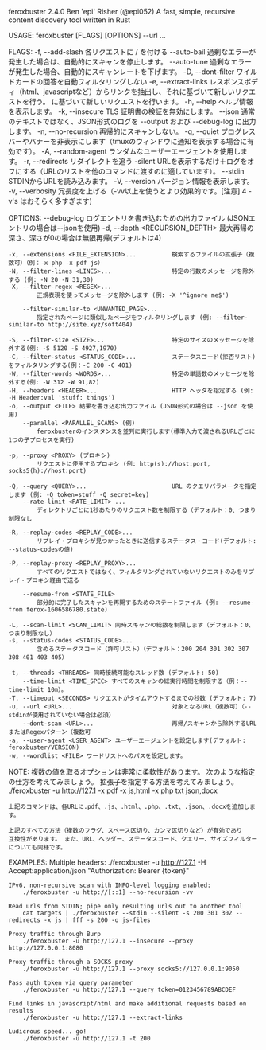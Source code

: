 feroxbuster 2.4.0
Ben 'epi' Risher (@epi052)
A fast, simple, recursive content discovery tool written in Rust

USAGE:
    feroxbuster [FLAGS] [OPTIONS] --url <URL>...

FLAGS:
    -f, --add-slash        各リクエストに / を付ける
        --auto-bail        過剰なエラーが発生した場合は、自動的にスキャンを停止します。
        --auto-tune        過剰なエラーが発生した場合、自動的にスキャンレートを下げます。
    -D, --dont-filter      ワイルドカードの回答を自動フィルタリングしない
    -e, --extract-links レスポンスボディ（html、javascriptなど）からリンクを抽出し、それに基づいて新しいリクエストを行う。
                           に基づいて新しいリクエストを行います。
    -h, --help ヘルプ情報を表示します。
    -k, --insecure TLS 証明書の検証を無効にします。
        --json 通常のテキストではなく、JSON形式のログを --output および --debug-log に出力します。
    -n, --no-recursion 再帰的にスキャンしない。
    -q, --quiet プログレスバーやバナーを非表示にします（tmuxのウィンドウに通知を表示する場合に有効です）。
    -A, --random-agent ランダムなユーザーエージェントを使用します。
    -r, --redirects リダイレクトを追う
        -silent URLを表示するだけ＋ログをオフにする（URLのリストを他のコマンドに渡すのに適しています）。
        --stdin STDINからURLを読み込みます。
    -V, --version バージョン情報を表示します。
    -v, --verbosity 冗長度を上げる（-vv以上を使うとより効果的です。[注意] 4 -v's はおそらく多すぎます)

OPTIONS:
       --debug-log <FILE> ログエントリを書き込むための出力ファイル (JSONエントリの場合は--jsonを使用)
    -d, --depth <RECURSION_DEPTH>
            最大再帰の深さ、深さが0の場合は無限再帰(デフォルトは4)

    -x, --extensions <FILE_EXTENSION>...          検索するファイルの拡張子（複数可）（例：-x php -x pdf js）
    -N, --filter-lines <LINES>...                 特定の行数のメッセージを除外する (例: -N 20 -N 31,30)
    -X, --filter-regex <REGEX>...
            正規表現を使ってメッセージを除外します (例: -X '^ignore me$')

        --filter-similar-to <UNWANTED_PAGE>...
            指定されたページに類似したページをフィルタリングします (例: --filter-similar-to http://site.xyz/soft404)

    -S, --filter-size <SIZE>...                   特定のサイズのメッセージを除外する(例: -S 5120 -S 4927,1970)
    -C, --filter-status <STATUS_CODE>...          ステータスコード(拒否リスト)をフィルタリングする(例：-C 200 -C 401)
    -W, --filter-words <WORDS>...                 特定の単語数のメッセージを除外する(例: -W 312 -W 91,82)
    -H, --headers <HEADER>...                     HTTP ヘッダを指定する (例: -H Header:val 'stuff: things')
    -o, --output <FILE> 結果を書き込む出力ファイル (JSON形式の場合は --json を使用)
        --parallel <PARALLEL_SCANS> (例)
            feroxbusterのインスタンスを並列に実行します(標準入力で渡されるURLごとに1つの子プロセスを実行)

    -p, --proxy <PROXY> (プロキシ)
            リクエストに使用するプロキシ (例: http(s)://host:port, socks5(h)://host:port)

    -Q, --query <QUERY>...                        URL のクエリパラメータを指定します (例: -Q token=stuff -Q secret=key)
        --rate-limit <RATE_LIMIT> ...
            ディレクトリごとに1秒あたりのリクエスト数を制限する（デフォルト：0、つまり制限なし

    -R, --replay-codes <REPLAY_CODE>...
            リプレイ・プロキシが見つかったときに送信するステータス・コード(デフォルト: --status-codesの値)

    -P, --replay-proxy <REPLAY_PROXY>...
            すべてのリクエストではなく、フィルタリングされていないリクエストのみをリプレイ・プロキシ経由で送る

        --resume-from <STATE_FILE>
            部分的に完了したスキャンを再開するためのステートファイル (例: --resume-from ferox-1606586780.state)

    -L, --scan-limit <SCAN_LIMIT> 同時スキャンの総数を制限します（デフォルト：0、つまり制限なし）
    -s, --status-codes <STATUS_CODE>...
            含めるステータスコード（許可リスト）（デフォルト：200 204 301 302 307 308 401 403 405）

    -t, --threads <THREADS> 同時接続可能なスレッド数 (デフォルト: 50)
        --time-limit <TIME_SPEC> すべてのスキャンの総実行時間を制限する（例：--time-limit 10m）。
    -T, --timeout <SECONDS> リクエストがタイムアウトするまでの秒数 (デフォルト: 7)
    -u, --url <URL>...                            対象となるURL（複数可）（--stdinが使用されていない場合は必須）
        --dont-scan <URL>...                      再帰/スキャンから除外するURLまたはRegexパターン（複数可
    -a, --user-agent <USER_AGENT> ユーザーエージェントを設定します(デフォルト: feroxbuster/VERSION)
    -w, --wordlist <FILE> ワードリストへのパスを設定します。

NOTE:
    複数の値を取るオプションは非常に柔軟性があります。 次のような指定の仕方を考えてみましょう。
    拡張子を指定する方法を考えてみましょう。
        ./feroxbuster -u http://127.1 -x pdf -x js,html -x php txt json,docx

    上記のコマンドは、各URLに.pdf、.js、.html、.php、.txt、.json、.docxを追加します。

    上記のすべての方法（複数のフラグ、スペース区切り、カンマ区切りなど）が有効であり
    互換性があります。 また、URL、ヘッダー、ステータスコード、クエリー、サイズフィルターについても同様です。

EXAMPLES:
    Multiple headers:
        ./feroxbuster -u http://127.1 -H Accept:application/json "Authorization: Bearer {token}"

    IPv6, non-recursive scan with INFO-level logging enabled:
        ./feroxbuster -u http://[::1] --no-recursion -vv

    Read urls from STDIN; pipe only resulting urls out to another tool
        cat targets | ./feroxbuster --stdin --silent -s 200 301 302 --redirects -x js | fff -s 200 -o js-files

    Proxy traffic through Burp
        ./feroxbuster -u http://127.1 --insecure --proxy http://127.0.0.1:8080

    Proxy traffic through a SOCKS proxy
        ./feroxbuster -u http://127.1 --proxy socks5://127.0.0.1:9050

    Pass auth token via query parameter
        ./feroxbuster -u http://127.1 --query token=0123456789ABCDEF

    Find links in javascript/html and make additional requests based on results
        ./feroxbuster -u http://127.1 --extract-links

    Ludicrous speed... go!
        ./feroxbuster -u http://127.1 -t 200
